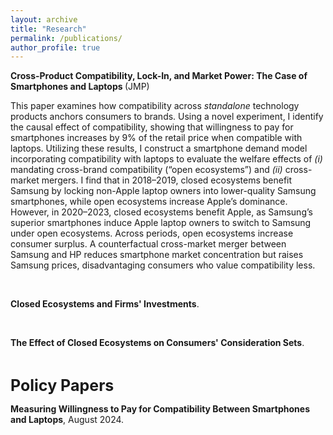 ```yaml
---
layout: archive
title: "Research"
permalink: /publications/
author_profile: true
---
```

<!-- <p> <strong>Cross-Product Compatibility, Lock-In, and Market Power: The Case of Smartphones and Laptops</strong>. (JMP)</p> 
<a href="https://YuvalLidany.github.io/files/JMP.pdf" style="white-space: nowrap;"><strong>Cross-Product Compatibility, Lock-In, and Market Power: The Case of Smartphones and Laptops</strong>. (JMP)</a> 
[<strong>Cross-Product Compatibility, Lock-In, and Market Power: The Case of Smartphones and Laptops</strong>. (JMP)](https://YuvalLidany.github.io/files/JMP.pdf) 
<a href="https://YuvalLidany.github.io/files/JMP.pdf" target="_blank"><strong>Cross-Product Compatibility, Lock-In, and Market Power: The Case of Smartphones and Laptops</strong> (JMP)</a> -->

<a href="https://YuvalLidany.github.io/files/JMP.pdf" target="_blank" style="text-decoration: none;">
    <strong style="text-decoration: none;" onmouseover="this.style.textDecoration='underline'" onmouseout="this.style.textDecoration='none'">
        Cross-Product Compatibility, Lock-In, and Market Power: The Case of Smartphones and Laptops
    </strong> (JMP)
</a>


This paper examines how compatibility across <i>standalone</i> technology products anchors consumers to brands. Using a novel experiment, I identify the causal effect of compatibility, showing that willingness to pay for smartphones increases by 9% of the retail price when compatible with laptops. Utilizing these results, I construct a smartphone demand model incorporating compatibility with laptops to evaluate the welfare effects of <i>(i)</i> mandating cross-brand compatibility (&ldquo;open ecosystems&rdquo;) and <i>(ii)</i> cross-market mergers. I find that in 2018–2019, closed ecosystems benefit Samsung by locking non-Apple laptop owners into lower-quality Samsung smartphones, while open ecosystems increase Apple’s dominance. However, in 2020–2023, closed ecosystems benefit Apple, as Samsung’s superior smartphones induce Apple laptop owners to switch to Samsung under open ecosystems. Across periods, open ecosystems increase consumer surplus. A counterfactual cross-market merger between Samsung and HP reduces smartphone market concentration but raises Samsung prices, disadvantaging consumers who value compatibility less.




 


<br> 

<p> <strong>Closed Ecosystems and Firms' Investments</strong>.</p>
 
<br> 

<p> <strong>The Effect of Closed Ecosystems on Consumers' Consideration Sets</strong>.</p>

<br>


<span style="font-size: 25px; font-weight: bold;">Policy Papers</span>

<p> <strong> Measuring Willingness to Pay for Compatibility Between Smartphones and Laptops</strong>, August 2024.</p>

<!--
report to the <i>Antitrust Division of the Department of Justice</i>,

{% if site.author.googlescholar %}
  <div class="wordwrap">You can also find my articles on <a href="{{site.author.googlescholar}}">my Google Scholar profile</a>.</div>
{% endif %}

{% include base_path %}

{% for post in site.publications reversed %}
  {% include archive-single.html %}
{% endfor %}

-->
